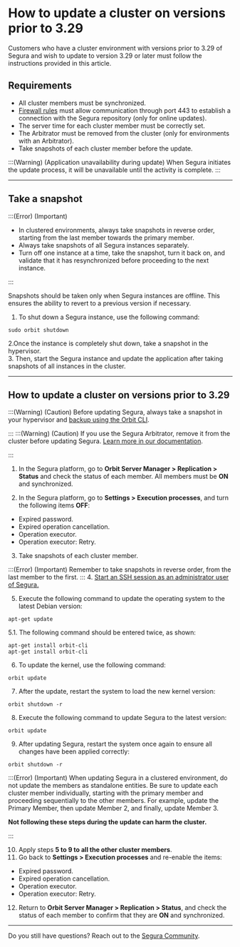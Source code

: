 # How to update a cluster on versions prior to 3.29


Customers who have a cluster environment with versions prior to 3.29 of Segura and wish to update to version 3.29 or later must follow the instructions provided in this article.

## Requirements

* All cluster members must be synchronized.
* [Firewall rules](/v4/docs/installation-firewall-rules) must allow communication through port 443 to establish a connection with the Segura repository (only for online updates). 
* The server time for each cluster member must be correctly set.
* The Arbitrator must be removed from the cluster (only for environments with an Arbitrator).
* Take snapshots of each cluster member before the update.


:::(Warning) (Application unavailability during update)
When Segura initiates the update process, it will be unavailable until the activity is complete.
:::

* * *

## Take a snapshot

:::(Error) (Important)

* In clustered environments, always take snapshots in reverse order, starting from the last member towards the primary member.
* Always take snapshots of all Segura instances separately.
* Turn off one instance at a time, take the snapshot, turn it back on, and validate that it has resynchronized before proceeding to the next instance.


:::

Snapshots should be taken only when Segura instances are offline. This ensures the ability to revert to a previous version if necessary.



1. To shut down a Segura instance, use the following command:

```Shell
sudo orbit shutdown
```
2.Once the instance is completely shut down, take a snapshot in the hypervisor.   
3. Then, start the Segura instance and update the application after taking snapshots of all instances in the cluster.



* * *

## How to update a cluster on versions prior to 3.29

:::(Warning) (Caution)
Before updating Segura, always take a snapshot in your hypervisor and [backup using the Orbit CLI](/v4/docs/orbit-cli-how-to-configure-backup).

:::
:::(Warning) (Caution)
If you use the Segura Arbitrator, remove it from the cluster before updating Segura. [Learn more in our documentation](/v4/docs/arbitrator-remove-arbitrator).

:::

1. In the Segura platform, go to **Orbit Server Manager > Replication > Status** and check the status of each member. All members must be **ON** and synchronized.


2. In the Segura platform, go to **Settings > Execution processes**, and turn the following items **OFF**:



* Expired password.
* Expired operation cancellation. 
* Operation executor.
* Operation executor: Retry.


3. Take snapshots of each cluster member. 

:::(Error) (Important)
Remember to take snapshots in reverse order, from the last member to the first.
:::
4. [Start an SSH session as an administrator user of Segura.](/v4/docs/administration-ssh-access)




5. Execute the following command to update the operating system to the latest Debian version:


```Shell
apt-get update
```
5.1.  The following command should be entered twice, as shown:


 
```Shell
apt-get install orbit-cli
apt-get install orbit-cli
```
6. To update the kernel, use the following command:
```Shell
orbit update
```
7. After the update, restart the system to load the new kernel version:
```Shell
orbit shutdown -r
```
8. Execute the following command to update Segura to the latest version:
```Shell
orbit update
```
9. After updating Segura, restart the system once again to ensure all changes have been applied correctly:


```Shell
orbit shutdown -r
```
:::(Error) (Important)
When updating Segura in a clustered environment, do not update the members as standalone entities. Be sure to update each cluster member individually, starting with the primary member and proceeding sequentially to the other members. For example, update the Primary Member, then update Member 2, and finally, update Member 3. 

**Not following these steps during the update can harm the cluster.**

:::

10. Apply steps **5 to 9 to all the other cluster members**.
11. Go back to **Settings > Execution processes** and re-enable the items:



* Expired password.
* Expired operation cancellation.
* Operation executor.
* Operation executor: Retry.

12. Return to **Orbit Server Manager > Replication > Status**, and check the status of each member to confirm that they are **ON** and synchronized.



* * *

Do you still have questions? Reach out to the [Segura Community](https://community.Segura.io/).